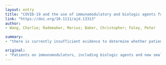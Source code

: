 ```yaml
---
layout: entry
title: "COVID-19 and the use of immunomodulatory and biologic agents for severe cutaneous disease: An Australia/New Zealand consensus statement"
link: "https://doi.org/10.1111/ajd.13313"
author:
- Wang, Charlie; Rademaker, Marius; Baker, Christopher; Foley, Peter

summary:
- "there is currently insufficient evidence to determine whether patients on systemic immunomodulators are at increased risk of developing COVID-19 disease or more likely to have severe disease. In patients who develop symptoms or signs of an upper respiratory tract infection, COVD-19 is not yet confirmed, consider dose reduction or temporarily cessation for 1-2 weeks. Patients should be continued, and their immediate close contacts, the importance of preventative measures to minimise human-to-human transmission cannot be overemphasized."

original:
- "Patients on immunomodulators, including biologic agents and new small molecular inhibitors, for cutaneous disease, represent a potentially vulnerable population during the COVID-19 pandemic. There is currently insufficient evidence to determine whether patients on systemic immunomodulators are at increased risk of developing COVID-19 disease or more likely to have severe disease. As such, clinicians need to assess the benefit-to-risk ratio on a case-by-case basis. In patients with suspected or confirmed COVID-19 disease, all immunomodulators used for skin diseases should be immediately withheld, with the possible exception of systemic corticosteroid therapy, which needs to be weaned. In patients who develop symptoms or signs of an upper respiratory tract infection, but COVID-19 is not yet confirmed, consider dose reduction or temporarily cessation for 1-2 weeks. In otherwise well patients, immunomodulators and biologics should be continued. In all patients, and their immediate close contacts, the importance of preventative measures to minimise human-to-human transmission cannot be over emphasized."
---
```



